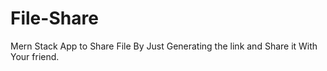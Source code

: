 # File-Share
Mern Stack App to Share File By Just Generating the link and Share it With Your friend.
